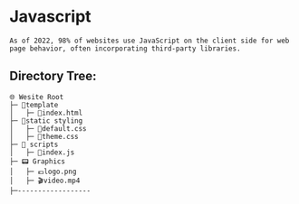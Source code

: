 # Javascript
``` JavaScript, often abbreviated JS, is a programming language that is one of the core technologies of the World Wide Web, alongside HTML and CSS. 
As of 2022, 98% of websites use JavaScript on the client side for web page behavior, often incorporating third-party libraries.
```
## Directory Tree:
```
🌐 Wesite Root
├─ 📁template
│   ├─ 🧾index.html
├─ 📁static styling
│   ├─ 🧾default.css
│   ├─ 🧾theme.css
├─ 📁 scripts
│   ├─ 🧾index.js
├─ 📟 Graphics
│   ├─ 💶logo.png
│   ├─ 🎬video.mp4
├─------------------
```

